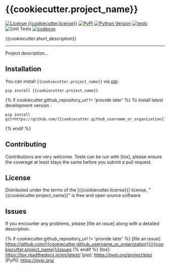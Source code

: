 # {{cookiecutter.project_name}}

[![License {{cookiecutter.license}}](https://img.shields.io/pypi/l/{{cookiecutter.project_name}}.svg?color=green)](https://github.com/{{cookiecutter.github_username_or_organization}}/{{cookiecutter.project_name}}/raw/main/LICENSE)
[![PyPI](https://img.shields.io/pypi/v/{{cookiecutter.project_name}}.svg?color=green)](https://pypi.org/project/{{cookiecutter.project_name}})
[![Python Version](https://img.shields.io/pypi/pyversions/{{cookiecutter.project_name}}.svg?color=green)](https://python.org)
[![tests](https://github.com/{{cookiecutter.github_username_or_organization}}/{{cookiecutter.project_name}}/workflows/tests/badge.svg)](https://github.com/{{cookiecutter.github_username_or_organization}}/{{cookiecutter.project_name}}/actions)
![Unit Tests](https://github.com/{{cookiecutter.github_username_or_organization}}/{{cookiecutter.project_name}}/actions/workflows/test_and_deploy.yml/badge.svg?branch=main)
[![codecov](https://codecov.io/gh/{{cookiecutter.github_username_or_organization}}/{{cookiecutter.project_name}}/branch/main/graph/badge.svg)](https://codecov.io/gh/{{cookiecutter.github_username_or_organization}}/{{cookiecutter.project_name}})

{{cookiecutter.short_description}}

----------------------------------

Project description...

## Installation

You can install `{{cookiecutter.project_name}}` via [pip](https://pypi.org/project/{{cookiecutter.project_name}}/):

    pip install {{cookiecutter.project_name}}


{% if cookiecutter.github_repository_url != 'provide later' %}
To install latest development version :

    pip install git+https://github.com/{{cookiecutter.github_username_or_organization}}/{{cookiecutter.project_name}}.git
{% endif %}

## Contributing

Contributions are very welcome. Tests can be run with [tox], please ensure
the coverage at least stays the same before you submit a pull request.

## License

Distributed under the terms of the [{{cookiecutter.license}}] license,
"{{cookiecutter.project_name}}" is free and open source software

## Issues

If you encounter any problems, please [file an issue] along with a detailed description.

[Cookiecutter]: https://github.com/audreyr/cookiecutter
[MIT]: http://opensource.org/licenses/MIT
[BSD-3]: http://opensource.org/licenses/BSD-3-Clause
[GNU GPL v3.0]: http://www.gnu.org/licenses/gpl-3.0.txt
[GNU LGPL v3.0]: http://www.gnu.org/licenses/lgpl-3.0.txt
[Apache Software License 2.0]: http://www.apache.org/licenses/LICENSE-2.0
[Mozilla Public License 2.0]: https://www.mozilla.org/media/MPL/2.0/index.txt
{% if cookiecutter.github_repository_url != 'provide later' %}
[file an issue]: https://github.com/{{cookiecutter.github_username_or_organization}}/{{cookiecutter.project_name}}/issues
{% endif %}
[tox]: https://tox.readthedocs.io/en/latest/
[pip]: https://pypi.org/project/pip/
[PyPI]: https://pypi.org/

